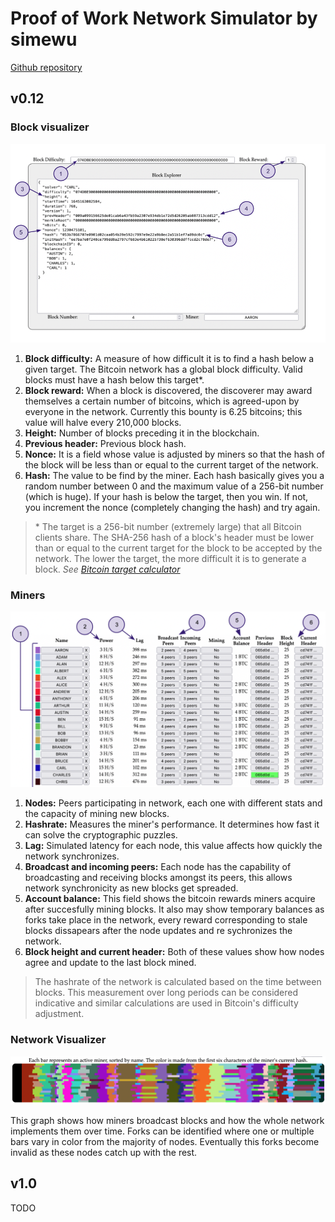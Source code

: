 # Proof of Work Network Simulator by simewu

[Github repository](https://github.com/simewu/blockchain-simulator)  

## v0.12

### Block visualizer

<img src="../assets/img/block_visualizer.png" alt="block visualizer" width="600"/>  

1. **Block difficulty:** A measure of how difficult it is to find a hash below a given target. 
The Bitcoin network has a global block difficulty. Valid blocks must have a hash below this target*.
2. **Block reward:** When a block is discovered, the discoverer may award themselves 
a certain number of bitcoins, which is agreed-upon by everyone in the network. 
Currently this bounty is 6.25 bitcoins; this value will halve every 210,000 blocks.
3. **Height:** Number of blocks preceding it in the blockchain.
4. **Previous header:** Previous block hash.
5. **Nonce:** It is a field whose value is adjusted by miners so that 
the hash of the block will be less than or equal to the current target of the network.
6. **Hash:** The value to be find by the miner.
Each hash basically gives you a random number between 0 
and the maximum value of a 256-bit number (which is huge). If your hash is below 
the target, then you win. If not, you increment the nonce (completely changing the 
hash) and try again.

>\* The target is a 256-bit number (extremely large) that all Bitcoin clients share. 
>The SHA-256 hash of a block's header must be lower than or equal to the current target for 
>the block to be accepted by the network. The lower the target, the more difficult it is to 
>generate a block. _See [Bitcoin target calculator](https://dlt-repo.net/bitcoin-target-calculator/)_

### Miners

<img src="../assets/img/miners.png" alt="miners" width="600"/>  

1. **Nodes:** Peers participating in network, each one with different stats and the capacity
of mining new blocks.
2. **Hashrate:** Measures the miner's performance. It determines how fast it can solve 
the cryptographic puzzles. 
3. **Lag:** Simulated latency for each node, this value affects how quickly the
network synchronizes.
4. **Broadcast and incoming peers:** Each node has the capability of broadcasting and receiving
blocks amongst its peers, this allows network synchronicity as new blocks get spreaded.
5. **Account balance:** This field shows the bitcoin rewards miners acquire after succesfully mining 
blocks. It also may show temporary balances as forks take place in the network, every reward 
corresponding to stale blocks dissapears after the node updates and re sychronizes the network.
6. **Block height and current header:** Both of these values show how nodes agree and update to the
last block mined.

> The hashrate of the network is calculated based on the time between blocks. This
>measurement over long periods can be considered indicative and similar calculations
>are used in Bitcoin's difficulty adjustment.

### Network Visualizer

<img src="../assets/img/network_visualizer.png" alt="network visualizer" width="600"/> 

This graph shows how miners broadcast blocks and how the whole network implements them over time.
Forks can be identified where one or multiple bars vary in color from the majority of nodes. Eventually
this forks become invalid as these nodes catch up with the rest.

## v1.0

TODO